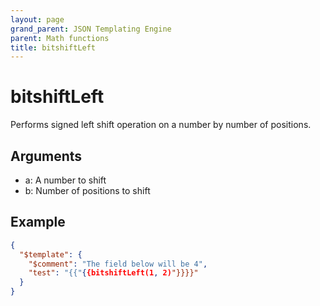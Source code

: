 ```yaml
---
layout: page
grand_parent: JSON Templating Engine
parent: Math functions
title: bitshiftLeft
---
```


# bitshiftLeft

Performs signed left shift operation on a number by number of positions.

## Arguments

 - a: A number to shift
 - b: Number of positions to shift

## Example

```json
{
  "$template": {
    "$comment": "The field below will be 4",
    "test": "{{"{{bitshiftLeft(1, 2)"}}}}"
  }
}
```
